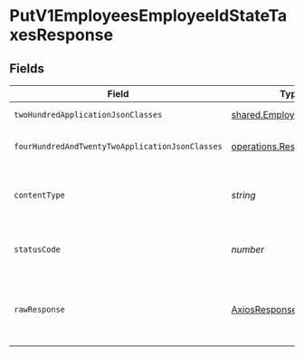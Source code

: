 # PutV1EmployeesEmployeeIdStateTaxesResponse


## Fields

| Field                                                                       | Type                                                                        | Required                                                                    | Description                                                                 |
| --------------------------------------------------------------------------- | --------------------------------------------------------------------------- | --------------------------------------------------------------------------- | --------------------------------------------------------------------------- |
| `twoHundredApplicationJsonClasses`                                          | [shared.EmployeeStateTax](../../../sdk/models/shared/employeestatetax.md)[] | :heavy_minus_sign:                                                          | Example response                                                            |
| `fourHundredAndTwentyTwoApplicationJsonClasses`                             | [operations.ResponseBody](../../../sdk/models/operations/responsebody.md)[] | :heavy_minus_sign:                                                          | Unprocessable Entity (WebDAV)                                               |
| `contentType`                                                               | *string*                                                                    | :heavy_check_mark:                                                          | HTTP response content type for this operation                               |
| `statusCode`                                                                | *number*                                                                    | :heavy_check_mark:                                                          | HTTP response status code for this operation                                |
| `rawResponse`                                                               | [AxiosResponse](https://axios-http.com/docs/res_schema)                     | :heavy_check_mark:                                                          | Raw HTTP response; suitable for custom response parsing                     |